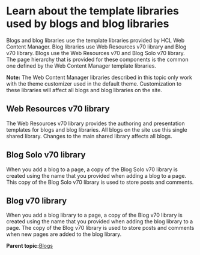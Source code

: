 # Learn about the template libraries used by blogs and blog libraries 

Blogs and blog libraries use the template libraries provided by HCL Web Content Manager. Blog libraries use Web Resources v70 library and Blog v70 library. Blogs use the Web Resources v70 and Blog Solo v70 library. The page hierarchy that is provided for these components is the common one defined by the Web Content Manager template libraries.

**Note:** The Web Content Manager libraries described in this topic only work with the theme customizer used in the default theme. Customization to these libraries will affect all blogs and blog libraries on the site.

## Web Resources v70 library

The Web Resources v70 library provides the authoring and presentation templates for blogs and blog libraries. All blogs on the site use this single shared library. Changes to the main shared library affects all blogs.

## Blog Solo v70 library

When you add a blog to a page, a copy of the Blog Solo v70 library is created using the name that you provided when adding a blog to a page. This copy of the Blog Solo v70 library is used to store posts and comments.

## Blog v70 library

When you add a blog library to a page, a copy of the Blog v70 library is created using the name that you provided when adding the blog library to a page. The copy of the Blog v70 library is used to store posts and comments when new pages are added to the blog library.

**Parent topic:**[Blogs ](../admin-system/blog_work.md)

